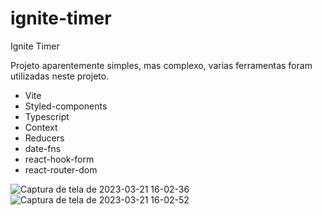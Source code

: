 # ignite-timer
Ignite Timer
<p>Projeto aparentemente simples, mas complexo, varias ferramentas foram utilizadas neste projeto.</p>
<ul>
  <li>Vite</li>
  <li>Styled-components</li>
  <li>Typescript</li>
  <li>Context</li>
  <li>Reducers</li>
  <li>date-fns</li>
  <li>react-hook-form</li>
  <li>react-router-dom</li>
</ul>

![Captura de tela de 2023-03-21 16-02-36](https://user-images.githubusercontent.com/40863800/226717073-4510f335-88a5-4cad-8077-066aaae1bb85.png)
<br />
![Captura de tela de 2023-03-21 16-02-52](https://user-images.githubusercontent.com/40863800/226717230-0c508463-63d5-43d4-ad12-a80e1a9d3121.png)
